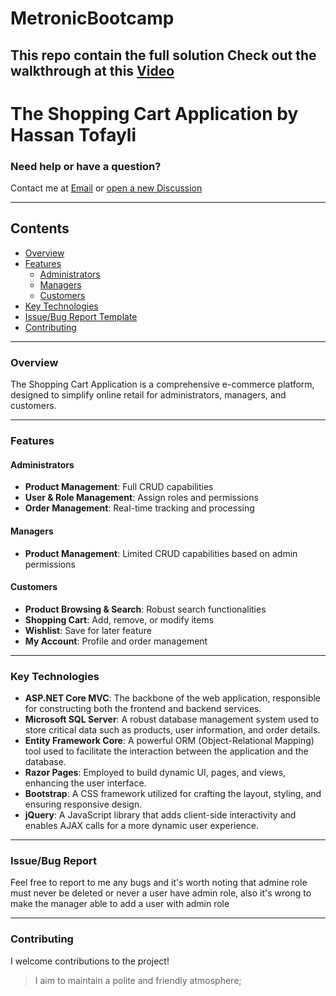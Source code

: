 # MetronicBootcamp
This repo contain the full solution
Check out the walkthrough at this [Video](https://youtu.be/Lx8Uv8MknkI)
---

# The Shopping Cart Application by Hassan Tofayli

### Need help or have a question? 
Contact me at [Email](hassantofayli2@gmail.com) or [open a new Discussion](https://github.com/HassanTofayli/MetronicBootcamp/discussions)

---

## Contents

  - [Overview](#overview)
  - [Features](#features)
    - [Administrators](#administrators)
    - [Managers](#managers)
    - [Customers](#customers)
  - [Key Technologies](#key-technologies)
  - [Issue/Bug Report Template](#issuebug-report-template)
  - [Contributing](#contributing)

---

### Overview

The Shopping Cart Application is a comprehensive e-commerce platform, designed to simplify online retail for administrators, managers, and customers.

---

### Features

#### Administrators
  - **Product Management**: Full CRUD capabilities
  - **User & Role Management**: Assign roles and permissions
  - **Order Management**: Real-time tracking and processing

#### Managers
  - **Product Management**: Limited CRUD capabilities based on admin permissions

#### Customers
  - **Product Browsing & Search**: Robust search functionalities
  - **Shopping Cart**: Add, remove, or modify items
  - **Wishlist**: Save for later feature
  - **My Account**: Profile and order management

---

### Key Technologies


- **ASP.NET Core MVC**: The backbone of the web application, responsible for constructing both the frontend and backend services.
- **Microsoft SQL Server**: A robust database management system used to store critical data such as products, user information, and order details.
- **Entity Framework Core**: A powerful ORM (Object-Relational Mapping) tool used to facilitate the interaction between the application and the database.
- **Razor Pages**: Employed to build dynamic UI, pages, and views, enhancing the user interface.
- **Bootstrap**: A CSS framework utilized for crafting the layout, styling, and ensuring responsive design.
- **jQuery**: A JavaScript library that adds client-side interactivity and enables AJAX calls for a more dynamic user experience.


---

### Issue/Bug Report

Feel free to report to me any bugs and it's worth noting that admine role must never be deleted or never a user have admin role, also it's wrong to make the manager able to add a user with admin role

---

### Contributing

I welcome contributions to the project! 

> I aim to maintain a polite and friendly atmosphere; 

